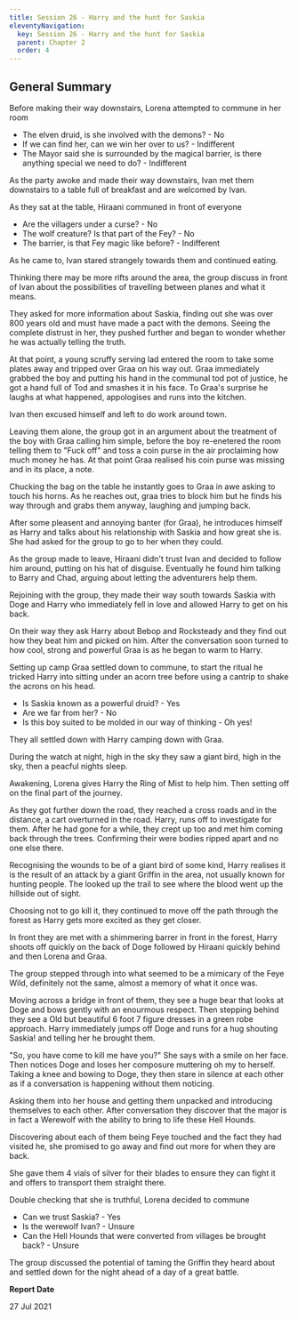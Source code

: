 ```yaml
---
title: Session 26 - Harry and the hunt for Saskia
eleventyNavigation:
  key: Session 26 - Harry and the hunt for Saskia
  parent: Chapter 2
  order: 4
---
```


## General Summary

Before making their way downstairs, Lorena attempted to commune in her room

* The elven druid, is she involved with the demons? - No
* If we can find her, can we win her over to us? - Indifferent
* The Mayor said she is surrounded by the magical barrier, is there anything special we need to do? - Indifferent

As the party awoke and made their way downstairs, Ivan met them downstairs to a table full of breakfast and are welcomed by Ivan.  

 As they sat at the table, Hiraani communed in front of everyone

* Are the villagers under a curse? - No
* The wolf creature? Is that part of the Fey? - No
* The barrier, is that Fey magic like before? - Indifferent

As he came to, Ivan stared strangely towards them and continued eating.  

 Thinking there may be more rifts around the area, the group discuss in front of Ivan about the possibilities of travelling between planes and what it means.  

 They asked for more information about Saskia, finding out she was over 800 years old and must have made a pact with the demons. Seeing the complete distrust in her, they pushed further and began to wonder whether he was actually telling the truth.  

 At that point, a young scruffy serving lad entered the room to take some plates away and tripped over Graa on his way out. Graa immediately grabbed the boy and putting his hand in the communal tod pot of justice, he got a hand full of Tod and smashes it in his face. To Graa's surprise he laughs at what happened, appologises and runs into the kitchen.  

 Ivan then excused himself and left to do work around town.  

 Leaving them alone, the group got in an argument about the treatment of the boy with Graa calling him simple, before the boy re-enetered the room telling them to "Fuck off" and toss a coin purse in the air proclaiming how much money he has. At that point Graa realised his coin purse was missing and in its place, a note.  

 Chucking the bag on the table he instantly goes to Graa in awe asking to touch his horns. As he reaches out, graa tries to block him but he finds his way through and grabs them anyway, laughing and jumping back.  

 After some pleasent and annoying banter (for Graa), he introduces himself as Harry and talks about his relationship with Saskia and how great she is. She had asked for the group to go to her when they could.  

 As the group made to leave, Hiraani didn't trust Ivan and decided to follow him around, putting on his hat of disguise. Eventually he found him talking to Barry and Chad, arguing about letting the adventurers help them.  

 Rejoining with the group, they made their way south towards Saskia with Doge and Harry who immediately fell in love and allowed Harry to get on his back.  

 On their way they ask Harry about Bebop and Rocksteady and they find out how they beat him and picked on him. After the conversation soon turned to how cool, strong and powerful Graa is as he began to warm to Harry.  

 Setting up camp Graa settled down to commune, to start the ritual he tricked Harry into sitting under an acorn tree before using a cantrip to shake the acrons on his head.

* Is Saskia known as a powerful druid? - Yes
* Are we far from her? - No
* Is this boy suited to be molded in our way of thinking - Oh yes!

They all settled down with Harry camping down with Graa.  

 During the watch at night, high in the sky they saw a giant bird, high in the sky, then a peacful nights sleep.  

 Awakening, Lorena gives Harry the Ring of Mist to help him. Then setting off on the final part of the journey.  

 As they got further down the road, they reached a cross roads and in the distance, a cart overturned in the road. Harry, runs off to investigate for them. After he had gone for a while, they crept up too and met him coming back through the trees. Confirming their were bodies ripped apart and no one else there.  

 Recognising the wounds to be of a giant bird of some kind, Harry realises it is the result of an attack by a giant Griffin in the area, not usually known for hunting people. The looked up the trail to see where the blood went up the hillside out of sight.  

 Choosing not to go kill it, they continued to move off the path through the forest as Harry gets more excited as they get closer.  

 In front they are met with a shimmering barrer in front in the forest, Harry shoots off quickly on the back of Doge followed by Hiraani quickly behind and then Lorena and Graa.  

 The group stepped through into what seemed to be a mimicary of the Feye Wild, definitely not the same, almost a memory of what it once was.  

 Moving across a bridge in front of them, they see a huge bear that looks at Doge and bows gently with an enourmous respect. Then stepping behind they see a Old but beautiful 6 foot 7 figure dresses in a green robe approach. Harry immediately jumps off Doge and runs for a hug shouting Saskia! and telling her he brought them.  

 "So, you have come to kill me have you?" She says with a smile on her face. Then notices Doge and loses her composure muttering oh my to herself. Taking a knee and bowing to Doge, they then stare in silence at each other as if a conversation is happening without them noticing.  

 Asking them into her house and getting them unpacked and introducing themselves to each other. After conversation they discover that the major is in fact a Werewolf with the ability to bring to life these Hell Hounds.  

 Discovering about each of them being Feye touched and the fact they had visited he, she promised to go away and find out more for when they are back.  

 She gave them 4 vials of silver for their blades to ensure they can fight it and offers to transport them straight there.  

 Double checking that she is truthful, Lorena decided to commune

* Can we trust Saskia? - Yes
* Is the werewolf Ivan? - Unsure
* Can the Hell Hounds that were converted from villages be brought back? - Unsure

The group discussed the potential of taming the Griffin they heard about and settled down for the night ahead of a day of a great battle.

**Report Date**

27 Jul 2021
